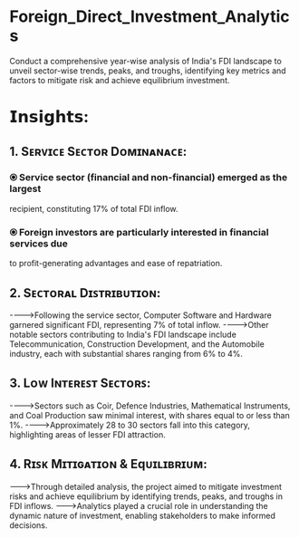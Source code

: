 # Foreign_Direct_Investment_Analytics

Conduct a comprehensive year-wise analysis of India's FDI landscape to unveil sector-wise trends, peaks, and troughs, identifying key metrics and factors to mitigate risk and achieve equilibrium investment.

# 𝗜𝗻𝘀𝗶𝗴𝗵𝘁𝘀:

## 1. Sᴇʀᴠɪᴄᴇ Sᴇᴄᴛᴏʀ Dᴏᴍɪɴᴀɴᴀᴄᴇ:

### ⦿ Service sector (financial and non-financial) emerged as the largest 
recipient, constituting 17% of total FDI inflow.
### ⦿ Foreign investors are particularly interested in financial services due 
to profit-generating advantages and ease of repatriation.

## 2. Sᴇᴄᴛᴏʀᴀʟ Dɪꜱᴛʀɪʙᴜᴛɪᴏɴ:

---->Following the service sector, Computer Software and 
     Hardware garnered significant FDI, representing 7% of total inflow.
---->Other notable sectors contributing to India's FDI landscape 
     include Telecommunication, Construction Development, and 
     the Automobile industry, each with substantial shares ranging from 
     6% to 4%.

## 3. Lᴏᴡ Iɴᴛᴇʀᴇꜱᴛ Sᴇᴄᴛᴏʀꜱ:

---->Sectors such as Coir, Defence Industries, Mathematical Instruments, 
     and Coal Production saw minimal interest, with shares equal to or 
     less than 1%.
---->Approximately 28 to 30 sectors fall into this category, highlighting 
     areas of lesser FDI attraction.

## 4. Rɪꜱᴋ Mɪᴛɪɢᴀᴛɪᴏɴ & Eqᴜɪʟɪʙʀɪᴜᴍ:

--->Through detailed analysis, the project aimed to mitigate investment 
    risks and achieve equilibrium by identifying trends, peaks, and 
    troughs in FDI inflows.
--->Analytics played a crucial role in understanding the dynamic nature 
    of investment, enabling stakeholders to make informed decisions.

